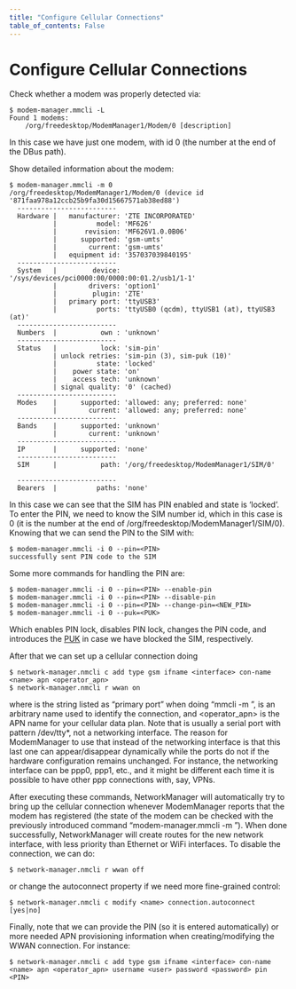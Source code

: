 ```yaml
---
title: "Configure Cellular Connections"
table_of_contents: False
---
```


# Configure Cellular Connections

Check whether a modem was properly detected via:

```
$ modem-manager.mmcli -L
Found 1 modems:
	/org/freedesktop/ModemManager1/Modem/0 [description]
```

In this case we have just one modem, with id 0 (the number at the end of the DBus path).

Show detailed information about the modem:

```
$ modem-manager.mmcli -m 0
/org/freedesktop/ModemManager1/Modem/0 (device id '871faa978a12ccb25b9fa30d15667571ab38ed88')
  -------------------------
  Hardware |   manufacturer: 'ZTE INCORPORATED'
           |          model: 'MF626'
           |       revision: 'MF626V1.0.0B06'
           |      supported: 'gsm-umts'
           |        current: 'gsm-umts'
           |   equipment id: '357037039840195'
  -------------------------
  System   |         device: '/sys/devices/pci0000:00/0000:00:01.2/usb1/1-1'
           |        drivers: 'option1'
           |         plugin: 'ZTE'
           |   primary port: 'ttyUSB3'
           |          ports: 'ttyUSB0 (qcdm), ttyUSB1 (at), ttyUSB3 (at)'
  -------------------------
  Numbers  |           own : 'unknown'
  -------------------------
  Status   |           lock: 'sim-pin'
           | unlock retries: 'sim-pin (3), sim-puk (10)'
           |          state: 'locked'
           |    power state: 'on'
           |    access tech: 'unknown'
           | signal quality: '0' (cached)
  -------------------------
  Modes    |      supported: 'allowed: any; preferred: none'
           |        current: 'allowed: any; preferred: none'
  -------------------------
  Bands    |      supported: 'unknown'
           |        current: 'unknown'
  -------------------------
  IP       |      supported: 'none'
  -------------------------
  SIM      |           path: '/org/freedesktop/ModemManager1/SIM/0'

  -------------------------
  Bearers  |          paths: 'none'
```

In this case we can see that the SIM has PIN enabled and state is ‘locked’. To enter the PIN, we need to know the SIM number id, which in this case is 0 (it is the number at the end of /org/freedesktop/ModemManager1/SIM/0). Knowing that we can send the PIN to the SIM with:

```
$ modem-manager.mmcli -i 0 --pin=<PIN>
successfully sent PIN code to the SIM
```

Some more commands for handling the PIN are:

```
$ modem-manager.mmcli -i 0 --pin=<PIN> --enable-pin
$ modem-manager.mmcli -i 0 --pin=<PIN> --disable-pin
$ modem-manager.mmcli -i 0 --pin=<PIN> --change-pin=<NEW_PIN>
$ modem-manager.mmcli -i 0 --puk=<PUK>
```

Which enables PIN lock, disables PIN lock, changes the PIN code, and introduces the
[PUK](https://en.wikipedia.org/wiki/Personal_unblocking_code) in case we have blocked
the SIM, respectively.

After that we can set up a cellular connection doing

```
$ network-manager.nmcli c add type gsm ifname <interface> con-name <name> apn <operator_apn>
$ network-manager.nmcli r wwan on
```

where <interface> is the string listed as “primary port” when doing “mmcli -m <N>”, <name> is an arbitrary name used to identify the connection, and <operator_apn> is the APN name for your cellular data plan.  Note that <interface> is usually a serial port with pattern /dev/tty*, not a networking interface. The reason for ModemManager to use that instead of the networking interface is that this last one can appear/disappear dynamically while the ports do not if the hardware configuration remains unchanged. For instance, the networking interface can be ppp0, ppp1, etc., and it might be different each time it is possible to have other ppp connections with, say, VPNs.

After executing these commands, NetworkManager will automatically try to bring up the cellular connection whenever ModemManager reports that the modem has registered (the state of the modem can be checked with the previously introduced command “modem-manager.mmcli -m <N>”). When done successfully, NetworkManager will create routes for the new network interface, with less priority than Ethernet or WiFi interfaces. To disable the connection, we can do:

```
$ network-manager.nmcli r wwan off
```

or change the autoconnect property if we need more fine-grained control:

```
$ network-manager.nmcli c modify <name> connection.autoconnect [yes|no]
```

Finally, note that we can provide the PIN (so it is entered automatically) or more needed APN provisioning information when creating/modifying the WWAN connection. For instance:

```
$ network-manager.nmcli c add type gsm ifname <interface> con-name <name> apn <operator_apn> username <user> password <password> pin <PIN>
```
